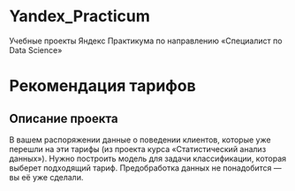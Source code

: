 # Yandex_Practicum
Учебные проекты Яндекс Практикума по направлению «Специалист по Data Science»

# Рекомендация тарифов

## Описание проекта
В вашем распоряжении данные о поведении клиентов, которые уже перешли на эти тарифы (из проекта курса «Статистический анализ данных»). Нужно построить модель для задачи классификации, которая выберет подходящий тариф. Предобработка данных не понадобится — вы её уже сделали.